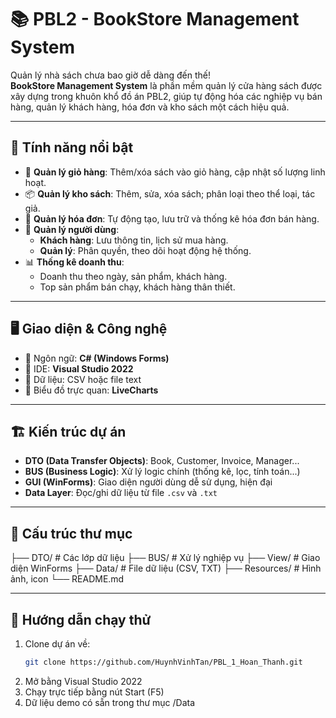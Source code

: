 # 📚 PBL2 - BookStore Management System

Quản lý nhà sách chưa bao giờ dễ dàng đến thế!  
**BookStore Management System** là phần mềm quản lý cửa hàng sách được xây dựng trong khuôn khổ đồ án PBL2, giúp tự động hóa các nghiệp vụ bán hàng, quản lý khách hàng, hóa đơn và kho sách một cách hiệu quả.

---

## 🔧 Tính năng nổi bật

- 🛒 **Quản lý giỏ hàng**: Thêm/xóa sách vào giỏ hàng, cập nhật số lượng linh hoạt.
- 📦 **Quản lý kho sách**: Thêm, sửa, xóa sách; phân loại theo thể loại, tác giả.
- 🧾 **Quản lý hóa đơn**: Tự động tạo, lưu trữ và thống kê hóa đơn bán hàng.
- 👤 **Quản lý người dùng**:
  - **Khách hàng**: Lưu thông tin, lịch sử mua hàng.
  - **Quản lý**: Phân quyền, theo dõi hoạt động hệ thống.
- 📊 **Thống kê doanh thu**:
  - Doanh thu theo ngày, sản phẩm, khách hàng.
  - Top sản phẩm bán chạy, khách hàng thân thiết.

---

## 🖥️ Giao diện & Công nghệ

- 🔹 Ngôn ngữ: **C# (Windows Forms)**
- 🔹 IDE: **Visual Studio 2022**
- 🔹 Dữ liệu: CSV hoặc file text
- 🔹 Biểu đồ trực quan: **LiveCharts**

---

## 🏗️ Kiến trúc dự án

- **DTO (Data Transfer Objects)**: Book, Customer, Invoice, Manager...
- **BUS (Business Logic)**: Xử lý logic chính (thống kê, lọc, tính toán...)
- **GUI (WinForms)**: Giao diện người dùng dễ sử dụng, hiện đại
- **Data Layer**: Đọc/ghi dữ liệu từ file `.csv` và `.txt`

---

## 📁 Cấu trúc thư mục
├── DTO/ # Các lớp dữ liệu
├── BUS/ # Xử lý nghiệp vụ
├── View/ # Giao diện WinForms
├── Data/ # File dữ liệu (CSV, TXT)
├── Resources/ # Hình ảnh, icon
└── README.md

---

## 🚀 Hướng dẫn chạy thử

1. Clone dự án về:
   ```bash
   git clone https://github.com/HuynhVinhTan/PBL_1_Hoan_Thanh.git
2. Mở bằng Visual Studio 2022
3. Chạy trực tiếp bằng nút Start (F5)
4. Dữ liệu demo có sẵn trong thư mục /Data
